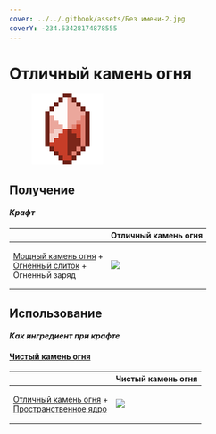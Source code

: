 ```yaml
---
cover: ../../.gitbook/assets/Без имени-2.jpg
coverY: -234.63428174878555
---
```


# Отличный камень огня

<figure><img src="../../.gitbook/assets/fine_fire_gem_128.png" alt=""><figcaption></figcaption></figure>

## Получение

#### _Крафт_

|                                                                                                                                        |  Отличный камень огня                          |
| -------------------------------------------------------------------------------------------------------------------------------------- | ---------------------------------------------- |
| <p><a href="powerful_fire_shard.md">Мощный камень огня</a> +<br><a href="fireite_ingot.md">Огненный слиток</a> +<br>Огненный заряд</p> | ![](../../.gitbook/assets/fine\_fire\_gem.png) |

## Использование

#### _Как ингредиент при крафте_

#### [Чистый камень огня](pristine_fire_gem.md)

|                                                                                                                       |  Чистый камень огня                                |
| --------------------------------------------------------------------------------------------------------------------- | -------------------------------------------------- |
| <p><a href="fine_fire_gem.md">Отличный камень огня</a> +<br><a href="spawner_seeker.md">Пространственное ядро</a></p> | ![](../../.gitbook/assets/pristine\_fire\_gem.png) |

